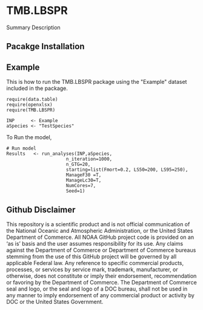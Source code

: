 # TMB.LBSPR

Summary Description

## Pacakge Installation 



## Example 

This is how to run the TMB.LBSPR package using the "Example" dataset included in the package.

```
require(data.table) 
require(openxlsx) 
require(TMB.LBSPR)

INP      <- Example
aSpecies <- "TestSpecies"
```

To Run the model, 

```
# Run model
Results   <- run_analyses(INP,aSpecies,
                      n_iteration=1000,
                      n_GTG=20,
                      starting=list(Fmort=0.2, LS50=200, LS95=250),
                      ManageF30 =T,
                      ManageLc30=T,
                      NumCores=7,
                      Seed=1)
```

## Github Disclaimer

This repository is a scientific product and is not official communication of the National Oceanic and Atmospheric Administration, or the United States Department of Commerce. All NOAA GitHub project code is provided on an ‘as is’ basis and the user assumes responsibility for its use. Any claims against the Department of Commerce or Department of Commerce bureaus stemming from the use of this GitHub project will be governed by all applicable Federal law. Any reference to specific commercial products, processes, or services by service mark, trademark, manufacturer, or otherwise, does not constitute or imply their endorsement, recommendation or favoring by the Department of Commerce. The Department of Commerce seal and logo, or the seal and logo of a DOC bureau, shall not be used in any manner to imply endorsement of any commercial product or activity by DOC or the United States Government.
